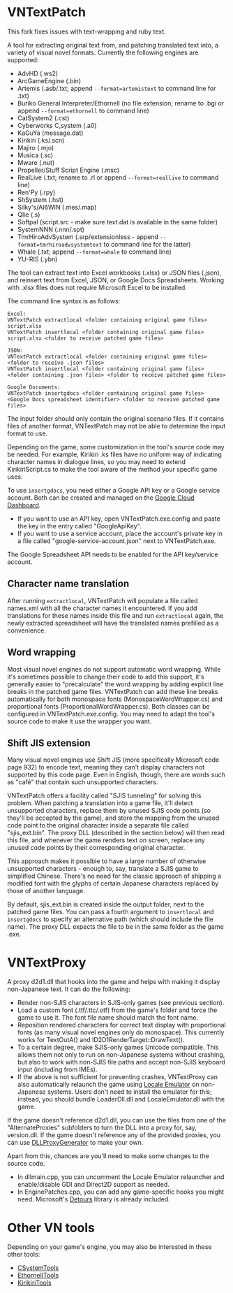 # VNTextPatch
This fork fixes issues with text-wrapping and ruby text.

A tool for extracting original text from, and patching translated text into, a variety of visual novel formats. Currently the following engines are supported:
* AdvHD (.ws2)
* ArcGameEngine (.bin)
* Artemis (.asb/.txt; append `--format=artemistext` to command line for .txt)
* Buriko General Interpreter/Ethornell (no file extension; rename to .bgi or append `--format=ethornell` to command line)
* CatSystem2 (.cst)
* Cyberworks C,system (.a0)
* KaGuYa (message.dat)
* Kirikiri (.ks/.scn)
* Majiro (.mjo)
* Musica (.sc)
* Mware (.nut)
* Propeller/Stuff Script Engine (.msc)
* RealLive (.txt; rename to .rl or append `--format=reallive` to command line)
* Ren'Py (.rpy)
* ShSystem (.hst)
* Silky's/AI6WIN (.mes/.map)
* Qlie (.s)
* Softpal (script.src - make sure text.dat is available in the same folder)
* SystemNNN (.nnn/.spt)
* TmrHiroAdvSystem (.srp/extensionless - append `--format=tmrhiroadvsystemtext` to command line for the latter)
* Whale (.txt; append `--format=whale` to command line)
* YU-RIS (.ybn)

The tool can extract text into Excel workbooks (.xlsx) or JSON files (.json), and reinsert text from Excel, JSON, or Google Docs Spreadsheets. Working with .xlsx files does not require Microsoft Excel to be installed.

The command line syntax is as follows:

```
Excel:
VNTextPatch extractlocal <folder containing original game files> script.xlsx
VNTextPatch insertlocal <folder containing original game files> script.xlsx <folder to receive patched game files>

JSON:
VNTextPatch extractlocal <folder containing original game files> <folder to receive .json files>
VNTextPatch insertlocal <folder containing original game files> <folder containing .json files> <folder to receive patched game files>

Google Documents:
VNTextPatch insertgdocs <folder containing original game files> <Google Docs spreadsheet identifier> <folder to receive patched game files>
```

The input folder should only contain the original scenario files. If it contains files of another format, VNTextPatch may not be able to determine the input format to use.

Depending on the game, some customization in the tool's source code may be needed. For example, Kirikiri .ks files have no uniform way of indicating character names in dialogue lines, so you may need to extend KirikiriScript.cs to make the tool aware of the method your specific game uses.

To use `insertgdocs`, you need either a Google API key or a Google service account. Both can be created and managed on the [Google Cloud Dashboard](https://console.cloud.google.com/apis/credentials).
* If you want to use an API key, open VNTextPatch.exe.config and paste the key in the entry called "GoogleApiKey".
* If you want to use a service account, place the account's private key in a file called "google-service-account.json" next to VNTextPatch.exe.

The Google Spreadsheet API needs to be enabled for the API key/service account.

## Character name translation
After running `extractlocal`, VNTextPatch will populate a file called names.xml with all the character names it encountered. If you add translations for these names inside this file and run `extractlocal` again, the newly extracted spreadsheet will have the translated names prefilled as a convenience.

## Word wrapping
Most visual novel engines do not support automatic word wrapping. While it's sometimes possible to change their code to add this support, it's generally easier to "precalculate" the word wrapping by adding explicit line breaks in the patched game files. VNTextPatch can add these line breaks automatically for both monospace fonts (MonospaceWordWrapper.cs) and proportional fonts (ProportionalWordWrapper.cs). Both classes can be configured in VNTextPatch.exe.config. You may need to adapt the tool's source code to make it use the wrapper you want.

## Shift JIS extension
Many visual novel engines use Shift JIS (more specifically Microsoft code page 932) to encode text, meaning they can't display characters not supported by this code page. Even in English, though, there are words such as "café" that contain such unsupported characters.

VNTextPatch offers a facility called "SJIS tunneling" for solving this problem. When patching a translation into a game file, it'll detect unsupported characters, replace them by unused SJIS code points (so they'll be accepted by the game), and store the mapping from the unused code point to the original character inside a separate file called "sjis_ext.bin". The proxy DLL (described in the section below) will then read this file, and whenever the game renders text on screen, replace any unused code points by their corresponding original character.

This approach makes it possible to have a large number of otherwise unsupported characters - enough to, say, translate a SJIS game to simplified Chinese. There's no need for the classic approach of shipping a modified font with the glyphs of certain Japanese characters replaced by those of another language.

By default, sjis_ext.bin is created inside the output folder, next to the patched game files. You can pass a fourth argument to `insertlocal` and `insertgdocs` to specify an alternative path (which should include the file name). The proxy DLL expects the file to be in the same folder as the game .exe.

# VNTextProxy
A proxy d2d1.dll that hooks into the game and helps with making it display non-Japanese text. It can do the following:
* Render non-SJIS characters in SJIS-only games (see previous section).
* Load a custom font (.ttf/.ttc/.otf) from the game's folder and force the game to use it. The font file name should match the font name.
* Reposition rendered characters for correct text display with proportional fonts (as many visual novel engines only do monospace). This currently works for TextOutA() and ID2D1RenderTarget::DrawText().
* To a certain degree, make SJIS-only games Unicode compatible. This allows them not only to run on non-Japanese systems without crashing, but also to work with non-SJIS file paths and accept non-SJIS keyboard input (including from IMEs).
* If the above is not sufficient for preventing crashes, VNTextProxy can also automatically relaunch the game using [Locale Emulator](https://github.com/xupefei/Locale-Emulator) on non-Japanese systems. Users don't need to install the emulator for this; instead, you should bundle LoaderDll.dll and LocaleEmulator.dll with the game.

If the game doesn't reference d2d1.dll, you can use the files from one of the "AlternateProxies" subfolders to turn the DLL into a proxy for, say, version.dll. If the game doesn't reference any of the provided proxies, you can use [DLLProxyGenerator](https://github.com/nitrog0d/DLLProxyGenerator/releases/tag/v1.0.0) to make your own.

Apart from this, chances are you'll need to make some changes to the source code.
* In dllmain.cpp, you can uncomment the Locale Emulator relauncher and enable/disable GDI and Direct2D support as needed.
* In EnginePatches.cpp, you can add any game-specific hooks you might need. Microsoft's [Detours](https://github.com/microsoft/Detours) library is already included.

# Other VN tools
Depending on your game's engine, you may also be interested in these other tools:
* [CSystemTools](https://github.com/arcusmaximus/CSystemTools)
* [EthornellTools](https://github.com/arcusmaximus/EthornellTools)
* [KirikiriTools](https://github.com/arcusmaximus/KirikiriTools)

